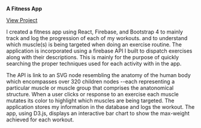 
<strong>A Fitness App</strong>

<a href="https://fitness-app-2018.herokuapp.com/" target="_blank">View Project</a>

I created a fitness app using React, Firebase, and Bootstrap 4 to mainly track and log the progression of each of my workouts. and to understand which 
muscle(s) is being targeted when doing an exercise routine. The application is incorporated using a firebase API I built to dispatch exercises along with 
their descriptions. This is mainly for the purpose of quickly searching the proper techniques used for each activity with in the app. 

The API is link to 
an SVG node resembling the anatomy of the human body  which encompasses over 320 children nodes --each representing a particular muscle or muscle group 
that comprises the anatonomical structure. When a user clicks or response to an exercise each muscle mutates its color to highlight which muscles are 
being targeted. The application stores my information in the database and logs the workout. The app, using D3.js, displays an interactive bar chart to 
show the max-weight achieved for each workout. 
